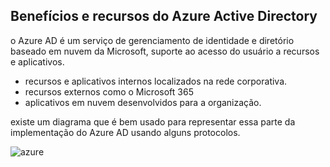 ## Benefícios e recursos do Azure Active Directory
o Azure AD é um serviço de gerenciamento de identidade e diretório baseado em nuvem da Microsoft, suporte ao acesso do usuário a recursos e aplicativos.

- recursos e aplicativos internos localizados na rede corporativa.
- recursos externos como o Microsoft 365
- aplicativos em nuvem desenvolvidos para a organização.

existe um diagrama que é bem usado para representar essa parte da implementação do Azure AD usando alguns protocolos.

![azure](https://github.com/azure-expert/az-104/tree/main/images/azure1.png)